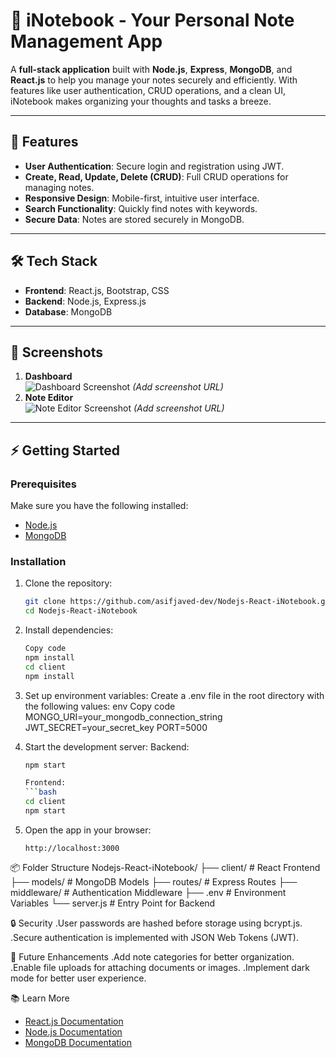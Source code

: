 # 📝 iNotebook - Your Personal Note Management App

A **full-stack application** built with **Node.js**, **Express**, **MongoDB**, and **React.js** to help you manage your notes securely and efficiently. With features like user authentication, CRUD operations, and a clean UI, iNotebook makes organizing your thoughts and tasks a breeze.

---

## 🚀 Features  
- **User Authentication**: Secure login and registration using JWT.  
- **Create, Read, Update, Delete (CRUD)**: Full CRUD operations for managing notes.  
- **Responsive Design**: Mobile-first, intuitive user interface.  
- **Search Functionality**: Quickly find notes with keywords.  
- **Secure Data**: Notes are stored securely in MongoDB.  

---

## 🛠️ Tech Stack  
- **Frontend**: React.js, Bootstrap, CSS  
- **Backend**: Node.js, Express.js  
- **Database**: MongoDB  

---

## 📸 Screenshots  
1. **Dashboard**  
   ![Dashboard Screenshot](#) *(Add screenshot URL)*  
2. **Note Editor**  
   ![Note Editor Screenshot](#) *(Add screenshot URL)*  

---

## ⚡ Getting Started  

### **Prerequisites**  
Make sure you have the following installed:  
- [Node.js](https://nodejs.org/)  
- [MongoDB](https://www.mongodb.com/)  

### **Installation**  
1. Clone the repository:  
   ```bash
   git clone https://github.com/asifjaved-dev/Nodejs-React-iNotebook.git
   cd Nodejs-React-iNotebook
   
2. Install dependencies:
    ```bash
   Copy code
   npm install
   cd client
   npm install

3. Set up environment variables:
   Create a .env file in the root directory with the following values:
   env
   Copy code
   MONGO_URI=your_mongodb_connection_string
   JWT_SECRET=your_secret_key
   PORT=5000

4. Start the development server:
   Backend:
    ```bash
   npm start
    
   Frontend:
    ```bash
   cd client
   npm start
    
5. Open the app in your browser:
   ```url
   http://localhost:3000

📦 Folder Structure
   Nodejs-React-iNotebook/
   ├── client/         # React Frontend
   ├── models/         # MongoDB Models
   ├── routes/         # Express Routes
   ├── middleware/     # Authentication Middleware
   ├── .env            # Environment Variables
   └── server.js       # Entry Point for Backend
   
🔒 Security
   .User passwords are hashed before storage using bcrypt.js.
   .Secure authentication is implemented with JSON Web Tokens (JWT).

🌟 Future Enhancements
   .Add note categories for better organization.
   .Enable file uploads for attaching documents or images.
   .Implement dark mode for better user experience.

📚 Learn More
- [React.js Documentation](https://legacy.reactjs.org/docs/getting-started.html)
- [Node.js Documentation](https://nodejs.org/docs/latest/api/)
- [MongoDB Documentation](https://docs.mongodb.com/)
   
